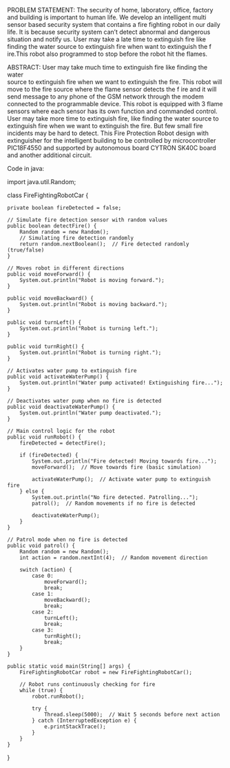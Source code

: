PROBLEM STATEMENT: 
The security of home, laboratory, office, factory and building 
is important to human life. We develop an intelligent multi 
sensor based security system that contains a fire fighting 
robot in our daily life. 
It is because security system can’t detect abnormal and 
dangerous situation and notify us. 
User may take a late time to extinguish fire like finding the 
water source to extinguish fire when want to extinguish the 
f
 ire.This robot also programmed to stop before the robot hit 
the flames.


ABSTRACT: 
User may take much time to extinguish fire like finding the water  
source to extinguish fire when we want to extinguish the fire. 
This robot will move to the fire source where the flame sensor detects the 
f
 ire and it will send message to any phone of the GSM network through the 
modem connected to the programmable device. 
This robot is equipped with 3 flame sensors where each sensor has its own 
function and commanded control. User may take more time to extinguish fire, like finding 
the water source to extinguish fire when we want to extinguish the fire. 
But few small fire incidents may be hard to detect. 
This Fire Protection Robot design with extinguisher for the intelligent 
building to be controlled by microcontroller PIC18F4550 and supported by 
autonomous board CYTRON SK40C board and another additional circuit.


Code in java:

import java.util.Random;

class FireFightingRobotCar {

    private boolean fireDetected = false;

    // Simulate fire detection sensor with random values
    public boolean detectFire() {
        Random random = new Random();
        // Simulating fire detection randomly
        return random.nextBoolean();  // Fire detected randomly (true/false)
    }

    // Moves robot in different directions
    public void moveForward() {
        System.out.println("Robot is moving forward.");
    }

    public void moveBackward() {
        System.out.println("Robot is moving backward.");
    }

    public void turnLeft() {
        System.out.println("Robot is turning left.");
    }

    public void turnRight() {
        System.out.println("Robot is turning right.");
    }

    // Activates water pump to extinguish fire
    public void activateWaterPump() {
        System.out.println("Water pump activated! Extinguishing fire...");
    }

    // Deactivates water pump when no fire is detected
    public void deactivateWaterPump() {
        System.out.println("Water pump deactivated.");
    }

    // Main control logic for the robot
    public void runRobot() {
        fireDetected = detectFire();

        if (fireDetected) {
            System.out.println("Fire detected! Moving towards fire...");
            moveForward();  // Move towards fire (basic simulation)

            activateWaterPump();  // Activate water pump to extinguish fire
        } else {
            System.out.println("No fire detected. Patrolling...");
            patrol();  // Random movements if no fire is detected

            deactivateWaterPump();
        }
    }

    // Patrol mode when no fire is detected
    public void patrol() {
        Random random = new Random();
        int action = random.nextInt(4);  // Random movement direction

        switch (action) {
            case 0:
                moveForward();
                break;
            case 1:
                moveBackward();
                break;
            case 2:
                turnLeft();
                break;
            case 3:
                turnRight();
                break;
        }
    }

    public static void main(String[] args) {
        FireFightingRobotCar robot = new FireFightingRobotCar();
        
        // Robot runs continuously checking for fire
        while (true) {
            robot.runRobot();

            try {
                Thread.sleep(5000);  // Wait 5 seconds before next action
            } catch (InterruptedException e) {
                e.printStackTrace();
            }
        }
    }
}
